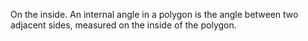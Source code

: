 On the inside. An internal angle in a polygon is the angle between two
adjacent sides, measured on the inside of the polygon.
